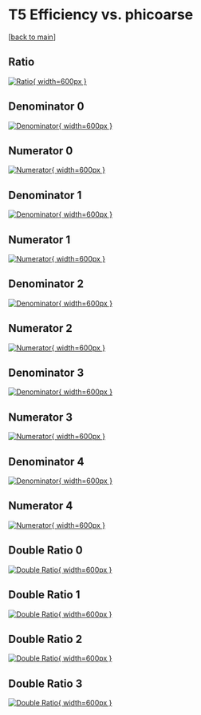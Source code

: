 # T5 Efficiency vs. phicoarse

[[back to main](./)]



## Ratio

[![Ratio](../mtv/var/T5_loweta_11_1_eff_phicoarse.png){ width=600px }](../mtv/var/T5_loweta_11_1_eff_phicoarse.pdf)

## Denominator 0

[![Denominator](../mtv/den/T5_loweta_11_1_eff_phicoarse_den0.png){ width=600px }](../mtv/den/T5_loweta_11_1_eff_phicoarse_den0.pdf)

## Numerator 0

[![Numerator](../mtv/num/T5_loweta_11_1_eff_phicoarse_num0.png){ width=600px }](../mtv/num/T5_loweta_11_1_eff_phicoarse_num0.pdf)

## Denominator 1

[![Denominator](../mtv/den/T5_loweta_11_1_eff_phicoarse_den1.png){ width=600px }](../mtv/den/T5_loweta_11_1_eff_phicoarse_den1.pdf)

## Numerator 1

[![Numerator](../mtv/num/T5_loweta_11_1_eff_phicoarse_num1.png){ width=600px }](../mtv/num/T5_loweta_11_1_eff_phicoarse_num1.pdf)

## Denominator 2

[![Denominator](../mtv/den/T5_loweta_11_1_eff_phicoarse_den2.png){ width=600px }](../mtv/den/T5_loweta_11_1_eff_phicoarse_den2.pdf)

## Numerator 2

[![Numerator](../mtv/num/T5_loweta_11_1_eff_phicoarse_num2.png){ width=600px }](../mtv/num/T5_loweta_11_1_eff_phicoarse_num2.pdf)

## Denominator 3

[![Denominator](../mtv/den/T5_loweta_11_1_eff_phicoarse_den3.png){ width=600px }](../mtv/den/T5_loweta_11_1_eff_phicoarse_den3.pdf)

## Numerator 3

[![Numerator](../mtv/num/T5_loweta_11_1_eff_phicoarse_num3.png){ width=600px }](../mtv/num/T5_loweta_11_1_eff_phicoarse_num3.pdf)

## Denominator 4

[![Denominator](../mtv/den/T5_loweta_11_1_eff_phicoarse_den4.png){ width=600px }](../mtv/den/T5_loweta_11_1_eff_phicoarse_den4.pdf)

## Numerator 4

[![Numerator](../mtv/num/T5_loweta_11_1_eff_phicoarse_num4.png){ width=600px }](../mtv/num/T5_loweta_11_1_eff_phicoarse_num4.pdf)

## Double Ratio 0

[![Double Ratio](../mtv/ratio/T5_loweta_11_1_eff_phicoarse_ratio0.png){ width=600px }](../mtv/ratio/T5_loweta_11_1_eff_phicoarse_ratio0.pdf)

## Double Ratio 1

[![Double Ratio](../mtv/ratio/T5_loweta_11_1_eff_phicoarse_ratio1.png){ width=600px }](../mtv/ratio/T5_loweta_11_1_eff_phicoarse_ratio1.pdf)

## Double Ratio 2

[![Double Ratio](../mtv/ratio/T5_loweta_11_1_eff_phicoarse_ratio2.png){ width=600px }](../mtv/ratio/T5_loweta_11_1_eff_phicoarse_ratio2.pdf)

## Double Ratio 3

[![Double Ratio](../mtv/ratio/T5_loweta_11_1_eff_phicoarse_ratio3.png){ width=600px }](../mtv/ratio/T5_loweta_11_1_eff_phicoarse_ratio3.pdf)


